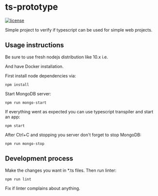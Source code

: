 # ts-prototype

[![license](https://img.shields.io/badge/license-MIT-blue.svg)](LICENSE)

Simple project to verify if typescript can be used for simple web projects.

## Usage instructions

Be sure to use fresh nodejs distribution like 10.x i.e.

And have Docker installation.

First install node dependencies via:

```
npm install
```

Start MongoDB server:

```
npm run mongo-start
```

If everything went as expected you can use typescript transpiler and start an app:

```
npm start
```

After Ctrl+C and stopping you server don't forget to stop MongoDB:

```
npm run mongo-stop
```

## Development process

Make the changes you want in \*.ts files. Then run linter:

```
npm run lint
```

Fix if linter complains about anything.